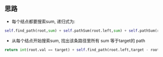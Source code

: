 ## 思路

- 每个结点都要搜索sum, 递归式为:
```Python
self.find_path(root,sum) + self.pathSum(root.left,sum) + self.pathSum(root.right,sum)
```

- 从每个结点开始搜索sum, 找出该条路径里所有 sum 等于target的 path
```Python
return int(root.val == target) + self.find_path(root.left,target - root.val) + self.find_path(root.right, target - root.val)
```